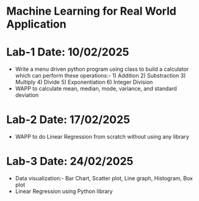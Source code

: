 # Machine Learning for Real World Application

# Lab-1 Date: 10/02/2025
- Write a menu driven python program using class to build a calculator which can perform these operations:- 1) Addition 2) Substraction 3) Multiply 4) Divide 5) Exponentiation 6) Integer Division
- WAPP to calculate mean, median, mode, variance, and standard deviation

# Lab-2 Date: 17/02/2025
- WAPP to do Linear Regression from scratch without using any library

# Lab-3 Date: 24/02/2025
- Data visualization:- Bar Chart, Scatter plot, Line graph, Histogram, Box plot
- Linear Regression using Python library